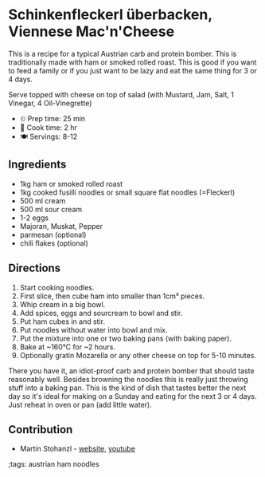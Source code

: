# Schinkenfleckerl überbacken, Viennese Mac'n'Cheese

This is a recipe for a typical Austrian carb and protein bomber. This is
traditionally made with ham or smoked rolled roast. This is good if you want to
feed a family or if you just want to be lazy and eat the same thing for 3 or 4
days.

Serve topped with cheese on top of salad (with Mustard, Jam, Salt, 1 Vinegar, 4
Oil-Vinegrette)

- ⏲ Prep time: 25 min
- 🍳 Cook time: 2 hr
- 🍽 Servings: 8-12

## Ingredients

- 1kg ham or smoked rolled roast
- 1kg cooked fusilli noodles or small square flat noodles (=Fleckerl)
- 500 ml cream
- 500 ml sour cream
- 1-2 eggs
- Majoran, Muskat, Pepper
- parmesan (optional)
- chili flakes (optional)

## Directions

1. Start cooking noodles.
2. First slice, then cube ham into smaller than 1cm³ pieces.
3. Whip cream in a big bowl.
4. Add spices, eggs and sourcream to bowl and stir.
5. Put ham cubes in and stir.
6. Put noodles without water into bowl and mix.
7. Put the mixture into one or two baking pans (with baking paper).
8. Bake at ~160°C for ~2 hours.
9. Optionally gratin Mozarella or any other cheese on top for 5-10 minutes.

There you have it, an idiot-proof carb and protein bomber that should taste reasonably well. Besides browning the noodles this is really just throwing stuff into a baking pan. This is the kind of dish that tastes better the next day so it's ideal for making on a Sunday and eating for the next 3 or 4 days. Just reheat in oven or pan (add little water).

## Contribution

- Martin Stohanzl - [website](https://loesmartin.at), [youtube](https://www.youtube.com/channel/UCJkTyM5-fcVBkhi7DypoNsg)

;tags: austrian ham noodles
